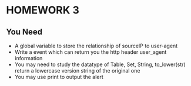 # HOMEWORK 3
## You Need

+ A global variable to store the relationship of sourceIP to user-agent
+ Write a event which can return you the http header user_agent information
+ You may need to study the datatype of Table, Set, String, to_lower(str) return a lowercase version string of the original one
+ You may use print to output the alert
